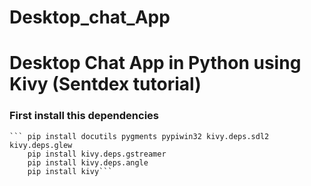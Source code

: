 # Desktop_chat_App
# Desktop Chat App in Python using Kivy (Sentdex tutorial)

### First install this dependencies
    ``` pip install docutils pygments pypiwin32 kivy.deps.sdl2 kivy.deps.glew
        pip install kivy.deps.gstreamer
        pip install kivy.deps.angle
        pip install kivy```
        
        
        
        
  
